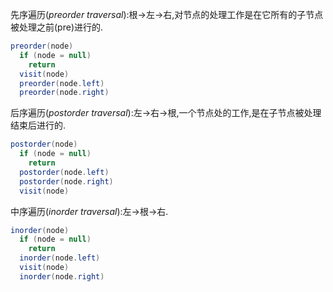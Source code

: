 先序遍历(*preorder traversal*):根→左→右,对节点的处理工作是在它所有的子节点被处理之前(pre)进行的.
```java
preorder(node)
  if (node = null)
    return
  visit(node)
  preorder(node.left)
  preorder(node.right)
```
后序遍历(*postorder traversal*):左→右→根,一个节点处的工作,是在子节点被处理结束后进行的.
```java
postorder(node)
  if (node = null)
    return
  postorder(node.left)
  postorder(node.right)
  visit(node)
```

中序遍历(*inorder traversal*):左→根→右.
```java
inorder(node)
  if (node = null)
    return
  inorder(node.left)
  visit(node)
  inorder(node.right)
```